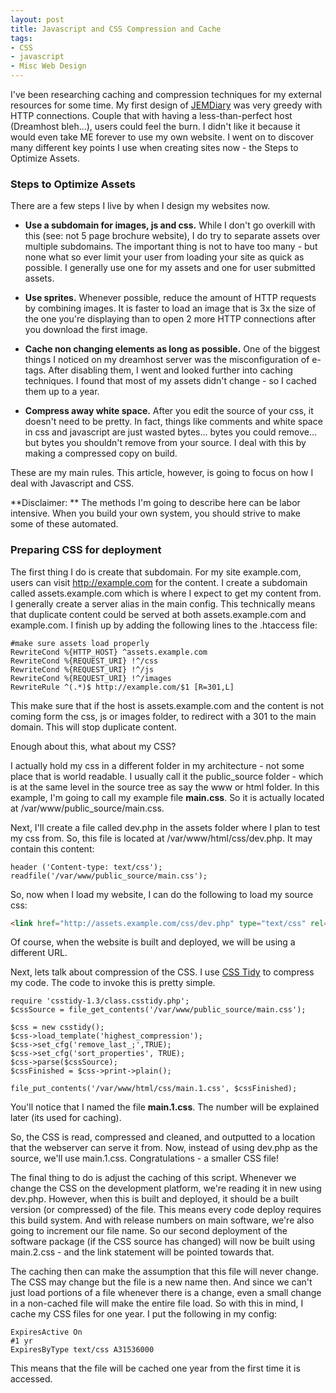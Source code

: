 ```yaml
---
layout: post
title: Javascript and CSS Compression and Cache
tags:
- CSS
- javascript
- Misc Web Design
---
```


I've been researching caching and compression techniques for my external resources for some time.  My first design of [JEMDiary](http://jemdiary.com) was very greedy with HTTP connections.  Couple that with having a less-than-perfect host (Dreamhost bleh...), users could feel the burn.  I didn't like it because it would even take ME forever to use my own website.  I went on to discover many different key points I use when creating sites now - the Steps to Optimize Assets.

### Steps to Optimize Assets


There are a few steps I live by when I design my websites now.




  * **Use a subdomain for images, js and css.**  While I don't go overkill with this (see: not 5 page brochure website), I do try to separate assets over multiple subdomains.  The important thing is not to have too many - but none what so ever limit your user from loading your site as quick as possible.  I generally use one for my assets and one for user submitted assets.


  * **Use sprites.** Whenever possible, reduce the amount of HTTP requests by combining images.  It is faster to load an image that is 3x the size of the one you're displaying than to open 2 more HTTP connections after you download the first image.


  * **Cache non changing elements as long as possible.**  One of the biggest things I noticed on my dreamhost server was the misconfiguration of e-tags.  After disabling them, I went and looked further into caching techniques.  I found that most of my assets didn't change - so I cached them up to a year.


  * **Compress away white space.**  After you edit the source of your css, it doesn't need to be pretty.  In fact, things like comments and white space in css and javascript are just wasted bytes... bytes you could remove... but bytes you shouldn't remove from your source.  I deal with this by making a compressed copy on build.



These are my main rules.  This article, however, is going to focus on how I deal with Javascript and CSS.

**Disclaimer: ** The methods I'm going to describe here can be labor intensive.  When you build your own system, you should strive to make some of these automated.



### Preparing CSS for deployment


The first thing I do is create that subdomain.  For my site example.com, users can visit http://example.com for the content.  I create a subdomain called assets.example.com which is where I expect to get my content from.  I generally create a server alias in the main config.  This technically means that duplicate content could be served at both assets.example.com and example.com.  I finish up by adding the following lines to the .htaccess file:


    
    
    #make sure assets load properly
    RewriteCond %{HTTP_HOST} ^assets.example.com
    RewriteCond %{REQUEST_URI} !^/css
    RewriteCond %{REQUEST_URI} !^/js
    RewriteCond %{REQUEST_URI} !^/images
    RewriteRule ^(.*)$ http://example.com/$1 [R=301,L]
    



This make sure that if the host is assets.example.com and the content is not coming form the css, js or images folder, to redirect with a 301 to the main domain.  This will stop duplicate content.

Enough about this, what about my CSS?

I actually hold my css in a different folder in my architecture - not some place that is world readable.  I usually call it the public_source folder - which is at the same level in the source tree as say the www or html folder.  In this example, I'm going to call my example file **main.css**.  So it is actually located at /var/www/public_source/main.css.

Next, I'll create a file called dev.php in the assets folder where I plan to test my css from.  So, this file is located at /var/www/html/css/dev.php.  It may contain this content:


    
    
    header ('Content-type: text/css');
    readfile('/var/www/public_source/main.css');
    



So, now when I load my website, I can do the following to load my source css:

```html
<link href="http://assets.example.com/css/dev.php" type="text/css" rel="stylesheet"></link>
```
    



Of course, when the website is built and deployed, we will be using a different URL.

Next, lets talk about compression of the CSS.  I use [CSS Tidy](http://csstidy.sourceforge.net/) to compress my code.  The code to invoke this is pretty simple.


```php?start_inline=1
require 'csstidy-1.3/class.csstidy.php';
$cssSource = file_get_contents('/var/www/public_source/main.css');

$css = new csstidy();
$css->load_template('highest_compression');
$css->set_cfg('remove_last_;',TRUE);
$css->set_cfg('sort_properties', TRUE);
$css->parse($cssSource);
$cssFinished = $css->print->plain();

file_put_contents('/var/www/html/css/main.1.css', $cssFinished);
```
    

You'll notice that I named the file **main.1.css**.  The number will be explained later (its used for caching).

So, the CSS is read, compressed and cleaned, and outputted to a location that the webserver can serve it from.  Now, instead of using dev.php as the source, we'll use main.1.css.  Congratulations - a smaller CSS file!

The final thing to do is adjust the caching of this script.  Whenever we change the CSS on the development platform, we're reading it in new using dev.php.  However, when this is built and deployed, it should be a built version (or compressed) of the file.  This means every code deploy requires this build system.  And with release numbers on main software, we're also going to increment our file name.  So our second deployment of the software package (if the CSS source has changed) will now be built using main.2.css - and the link statement will be pointed towards that.

The caching then can make the assumption that this file will never change.  The CSS may change but the file is a new name then.  And since we can't just load portions of a file whenever there is a change, even a small change in a non-cached file will make the entire file load.  So with this in mind, I cache my CSS files for one year.  I put the following in my config:


    
    
    ExpiresActive On
    #1 yr
    ExpiresByType text/css A31536000
    



This means that the file will be cached one year from the first time it is accessed.  